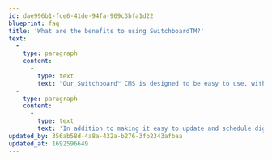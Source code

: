 ```yaml
---
id: dae996b1-fce6-41de-94fa-969c3bfa1d22
blueprint: faq
title: 'What are the benefits to using SwitchboardTM?'
text:
  -
    type: paragraph
    content:
      -
        type: text
        text: "Our Switchboard™ CMS is designed to be easy to use, without compromising on the functionality required by national and global brands at scale.\_"
  -
    type: paragraph
    content:
      -
        type: text
        text: 'In addition to making it easy to update and schedule digital menu board content, our Switchboard™ CMS provides advanced integration and analytics capabilities that enable users to drive critical consumer insights and real-time ROI from their data.'
updated_by: 356ab58d-4a8a-432a-b276-3fb2343afbaa
updated_at: 1692596649
---
```

